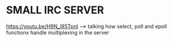 #    SMALL IRC SERVER

https://youtu.be/H9N_l85TpnI --> talking how select, poll and epoll functionx handle multiplexing in the server

